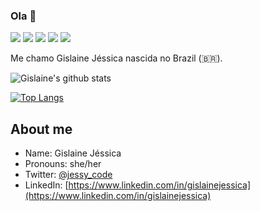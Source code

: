 ### Ola 👋

 <p>   <img src="http://views.whatilearened.today/views/github/gislainejessica/views.svg"/> 
  <img src="https://img.shields.io/badge/Front End-React-f55247"/>
    <img src="https://img.shields.io/badge/Back End-NodeJs | Java-f55247"/>
<a href="https://github.com/Kamilahsantos/"><img src="https://img.shields.io/github/followers/gislainejessica?color=%234CC61E&label=GitHub%20Followers%20%3A"/></a>
    <a href="https://github.com/Kamilahsantos?tab=repositories"><img src="https://badges.frapsoft.com/os/v2/open-source.svg?v=103"/></a></p>


Me chamo Gislaine Jéssica nascida no Brazil (🇧🇷). 


![Gislaine's github stats](https://github-readme-stats.vercel.app/api?username=gislainejessica&show_icons=true&theme=radical)




[![Top Langs](https://github-readme-stats.vercel.app/api/top-langs/?username=gislainejessica&theme=radical&hide=PlpgSQL,jupyter%20notebook,html)](https://github.com/anuraghazra/github-readme-stats)



##  About me

- Name: Gislaine Jéssica
- Pronouns: she/her
- Twitter: [@jessy_code](https://twitter.com/jessy_code)
- LinkedIn: [https://www.linkedin.com/in/gislainejessica](https://www.linkedin.com/in/gislainejessica)




